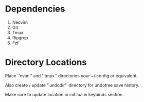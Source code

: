 # Dependencies
1. Neovim 
2. Git
3. Tmux
4. Ripgrep
5. Fzf

# Directory Locations
Place ''nvim'' and ''tmux'' directories your ~/.config or equivalent.

Also create / update ''undodir'' directory for undotree save history.

Make sure to update location in init.lua in keybinds section.
